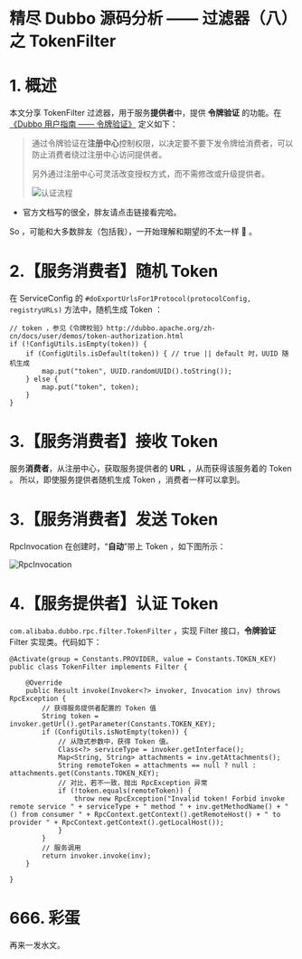 # 精尽 Dubbo 源码分析 —— 过滤器（八）之 TokenFilter



# 1. 概述

本文分享 TokenFilter 过滤器，用于服务**提供者**中，提供 **令牌验证** 的功能。在 [《Dubbo 用户指南 —— 令牌验证》](http://dubbo.apache.org/zh-cn/docs/user/demos/token-authorization.html) 定义如下：

> 通过令牌验证在**注册中心**控制权限，以决定要不要下发令牌给消费者，可以防止消费者绕过注册中心访问提供者。
>
> 另外通过注册中心可灵活改变授权方式，而不需修改或升级提供者。
>
> ![认证流程](http://www.iocoder.cn/images/Dubbo/2018_11_19/01.png)

- 官方文档写的很全，胖友请点击链接看完哈。

So ，可能和大多数胖友（包括我），一开始理解和期望的不太一样 🙂 。

# 2.【服务消费者】随机 Token

在 ServiceConfig 的 `#doExportUrlsFor1Protocol(protocolConfig, registryURLs)` 方法中，随机生成 Token ：

```
// token ，参见《令牌校验》http://dubbo.apache.org/zh-cn/docs/user/demos/token-authorization.html
if (!ConfigUtils.isEmpty(token)) {
    if (ConfigUtils.isDefault(token)) { // true || default 时，UUID 随机生成
        map.put("token", UUID.randomUUID().toString());
    } else {
        map.put("token", token);
    }
}
```

# 3.【服务消费者】接收 Token

服务**消费者**，从注册中心，获取服务提供者的 **URL** ，从而获得该服务着的 Token 。
所以，即使服务提供者随机生成 Token ，消费者一样可以拿到。

# 3.【服务消费者】发送 Token

RpcInvocation 在创建时，“**自动**”带上 Token ，如下图所示：

![RpcInvocation](http://www.iocoder.cn/images/Dubbo/2018_11_19/02.png)

# 4.【服务提供者】认证 Token

`com.alibaba.dubbo.rpc.filter.TokenFilter` ，实现 Filter 接口，**令牌验证** Filter 实现类。代码如下：

```
@Activate(group = Constants.PROVIDER, value = Constants.TOKEN_KEY)
public class TokenFilter implements Filter {

    @Override
    public Result invoke(Invoker<?> invoker, Invocation inv) throws RpcException {
        // 获得服务提供者配置的 Token 值
        String token = invoker.getUrl().getParameter(Constants.TOKEN_KEY);
        if (ConfigUtils.isNotEmpty(token)) {
            // 从隐式参数中，获得 Token 值。
            Class<?> serviceType = invoker.getInterface();
            Map<String, String> attachments = inv.getAttachments();
            String remoteToken = attachments == null ? null : attachments.get(Constants.TOKEN_KEY);
            // 对比，若不一致，抛出 RpcException 异常
            if (!token.equals(remoteToken)) {
                throw new RpcException("Invalid token! Forbid invoke remote service " + serviceType + " method " + inv.getMethodName() + "() from consumer " + RpcContext.getContext().getRemoteHost() + " to provider " + RpcContext.getContext().getLocalHost());
            }
        }
        // 服务调用
        return invoker.invoke(inv);
    }

}
```

# 666. 彩蛋

再来一发水文。